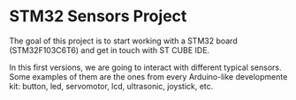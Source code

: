 # STM32 Sensors Project

The goal of this project is to start working with a STM32 board (STM32F103C6T6) and get in touch with ST CUBE IDE.

In this first versions, we are going to interact with different typical sensors. Some examples of them are the ones from every Arduino-like developmente kit: button, led, servomotor, lcd, ultrasonic, joystick, etc.

